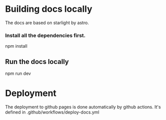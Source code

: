 # Building docs locally
The docs are based on starlight by astro.

### Install all the dependencies first.
npm install

## Run the docs locally
npm run dev


# Deployment
The deployment to github pages is done automatically by github actions.
It's defined in .github/workflows/deploy-docs.yml
